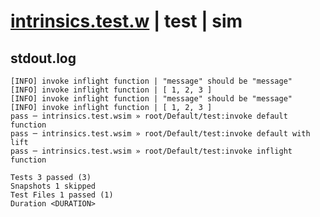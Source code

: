 # [intrinsics.test.w](../../../../../examples/tests/valid/intrinsics.test.w) | test | sim

## stdout.log
```log
[INFO] invoke inflight function | "message" should be "message"
[INFO] invoke inflight function | [ 1, 2, 3 ]
[INFO] invoke inflight function | "message" should be "message"
[INFO] invoke inflight function | [ 1, 2, 3 ]
pass ─ intrinsics.test.wsim » root/Default/test:invoke default function 
pass ─ intrinsics.test.wsim » root/Default/test:invoke default with lift
pass ─ intrinsics.test.wsim » root/Default/test:invoke inflight function

Tests 3 passed (3)
Snapshots 1 skipped
Test Files 1 passed (1)
Duration <DURATION>
```

